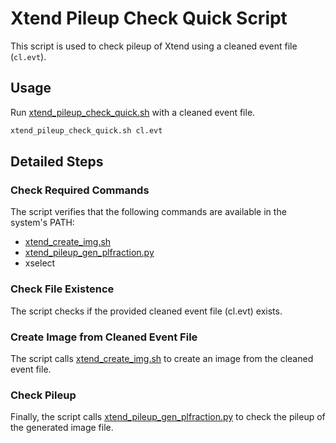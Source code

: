 # Xtend Pileup Check Quick Script

This script is used to check pileup of Xtend using a cleaned event file (`cl.evt`).

## Usage

Run [xtend_pileup_check_quick.sh](https://github.com/yamadasuzaku/rksysoft/blob/main/xtend/xtend_pileup_check_quick_v0.sh) with a cleaned event file. 

```sh
xtend_pileup_check_quick.sh cl.evt
```

## Detailed Steps

### Check Required Commands

The script verifies that the following commands are available in the system's PATH:
- [xtend_create_img.sh](https://github.com/yamadasuzaku/rksysoft/blob/main/xtend/xtend_create_img.sh)
- [xtend_pileup_gen_plfraction.py](https://github.com/yamadasuzaku/rksysoft/blob/main/xtend/xtend_pileup_gen_plfraction.py)
- xselect

### Check File Existence

The script checks if the provided cleaned event file (cl.evt) exists.

### Create Image from Cleaned Event File

The script calls [xtend_create_img.sh](https://github.com/yamadasuzaku/rksysoft/blob/main/xtend/xtend_create_img.sh) to create an image from the cleaned event file.

### Check Pileup

Finally, the script calls [xtend_pileup_gen_plfraction.py](https://github.com/yamadasuzaku/rksysoft/blob/main/xtend/xtend_pileup_gen_plfraction.py) to check the pileup of the generated image file.
